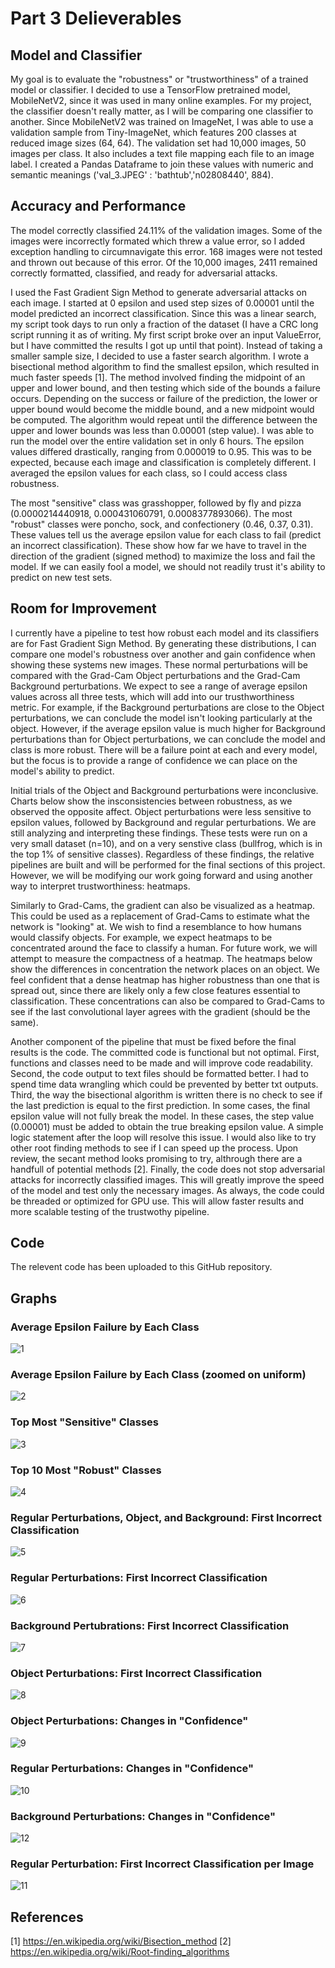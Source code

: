 # Part 3 Delieverables


## Model and Classifier

My goal is to evaluate the "robustness" or "trustworthiness" of a trained model or classifier. I decided to use a TensorFlow pretrained model, MobileNetV2, since it was used in many online examples. For my project, the classifier doesn't really matter, as I will be comparing one classifier to another. Since MobileNetV2 was trained on ImageNet, I was able to use a validation sample from Tiny-ImageNet, which features 200 classes at reduced image sizes (64, 64). The validation set had 10,000 images, 50 images per class. It also includes a text file mapping each file to an image label. I created a Pandas Dataframe to join these values with numeric and semantic meanings ('val_3.JPEG' : 'bathtub','n02808440', 884).

## Accuracy and Performance

The model correctly classified 24.11% of the validation images. Some of the images were incorrectly formated which threw a value error, so I added exception handling to circumnavigate this error. 168 images were not tested and thrown out because of this error. Of the 10,000 images, 2411 remained correctly formatted, classified, and ready for adversarial attacks.

I used the Fast Gradient Sign Method to generate adversarial attacks on each image. I started at 0 epsilon and used step sizes of 0.00001 until the model predicted an incorrect classification. Since this was a linear search, my script took days to run only a fraction of the dataset (I have a CRC long script running it as of writing. My first script broke over an input ValueError, but I have committed the results I got up until that point). Instead of taking a smaller sample size, I decided to use a faster search algorithm. I wrote a bisectional method algorithm to find the smallest epsilon, which resulted in much faster speeds [1]. The method involved finding the midpoint of an upper and lower bound, and then testing which side of the bounds a failure occurs. Depending on the success or failure of the prediction, the lower or upper bound would become the middle bound, and a new midpoint would be computed. The algorithm would repeat until the difference between the upper and lower bounds was less than 0.00001 (step value). I was able to run the model over the entire validation set in only 6 hours. The epsilon values differed drastically, ranging from 0.000019 to 0.95. This was to be expected, because each image and classification is completely different. I averaged the epsilon values for each class, so I could access class robustness.

The most "sensitive" class was grasshopper, followed by fly and pizza (0.0000214440918, 0.000431060791, 0.0008377893066). The most "robust" classes were poncho, sock, and confectionery (0.46, 0.37, 0.31). These values tell us the average epsilon value for each class to fail (predict an incorrect classification). These show how far we have to travel in the direction of the gradient (signed method) to maximize the loss and fail the model. If we can easily fool a model, we should not readily trust it's ability to predict on new test sets.


## Room for Improvement

I currently have a pipeline to test how robust each model and its classifiers are for Fast Gradient Sign Method. By generating these distributions, I can compare one model's robustness over another and gain confidence when showing these systems new images. These normal perturbations will be compared with the Grad-Cam Object perturbations and the Grad-Cam Background perturbations. We expect to see a range of average epsilon values across all three tests, which will add into our trusthworthiness metric. For example, if the Background perturbations are close to the Object perturbations, we can conclude the model isn't looking particularly at the object. However, if the average epsilon value is much higher for Background perturbations than for Object perturbations, we can conclude the model and class is more robust. There will be a failure point at each and every model, but the focus is to provide a range of confidence we can place on the model's ability to predict.

Initial trials of the Object and Background perturbations were inconclusive. Charts below show the insconsistencies between robustness, as we observed the opposite affect. Object perturbations were less sensitive to epsilon values, followed by Background and regular perturbations. We are still analyzing and interpreting these findings. These tests were run on a very small dataset (n=10), and on a very senstive class (bullfrog, which is in the top 1% of sensitive classes). Regardless of these findings, the relative pipelines are built and will be performed for the final sections of this project. However, we will be modifying our work going forward and using another way to interpret trustworthiness: heatmaps.

Similarly to Grad-Cams, the gradient can also be visualized as a heatmap. This could be used as a replacement of Grad-Cams to estimate what the network is "looking" at. We wish to find a resemblance to how humans would classify objects. For example, we expect heatmaps to be concentrated around the face to classify a human. For future work, we will attempt to measure the compactness of a heatmap. The heatmaps below show the differences in concentration the network places on an object. We feel confident that a dense heatmap has higher robustness than one that is spread out, since there are likely only a few close features essential to classification. These concentrations can also be compared to Grad-Cams to see if the last convolutional layer agrees with the gradient (should be the same).

Another component of the pipeline that must be fixed before the final results is the code. The committed code is functional but not optimal. First, functions and classes need to be made and will improve code readability. Second, the code output to text files should be formatted better. I had to spend time data wrangling which could be prevented by better txt outputs. Third, the way the bisectional algorithm is written there is no check to see if the last prediction is equal to the first prediction. In some cases, the final epsilon value will not fully break the model. In these cases, the step value (0.00001) must be added to obtain the true breaking epsilon value. A simple logic statement after the loop will resolve this issue. I would also like to try other root finding methods to see if I can speed up the process. Upon review, the secant method looks promising to try, althrough there are a handfull of potential methods [2]. Finally, the code does not stop adversarial attacks for incorrectly classified images. This will greatly improve the speed of the model and test only the necessary images. As always, the code could be threaded or optimized for GPU use. This will allow faster results and more scalable testing of the trustwothy pipeline.

## Code

The relevent code has been uploaded to this GitHub repository.


## Graphs


### Average Epsilon Failure by Each Class
![1](https://user-images.githubusercontent.com/30506411/142560750-b72dfbba-218e-4f89-a4f2-48b3094357cc.png)


### Average Epsilon Failure by Each Class (zoomed on uniform)
![2](https://user-images.githubusercontent.com/30506411/142560762-ad90ae3e-b2dd-49f9-a715-7e485c531e37.png)



### Top Most "Sensitive" Classes
![3](https://user-images.githubusercontent.com/30506411/142560770-523c6744-9436-44d8-8800-005a50ab804d.png)



### Top 10 Most "Robust" Classes
![4](https://user-images.githubusercontent.com/30506411/142560782-ef542084-c3fd-48b4-b387-2e4478cf44de.png)

### Regular Perturbations, Object, and Background: First Incorrect Classification
![5](https://user-images.githubusercontent.com/30506411/142565195-2f0d0ef4-2a7e-4464-a97c-e832ac8e6f51.png)

### Regular Perturbations: First Incorrect Classification
![6](https://user-images.githubusercontent.com/30506411/142565199-a8561c11-1b31-4016-9c8e-6de6609244d1.png)

### Background Pertubrations: First Incorrect Classification
![7](https://user-images.githubusercontent.com/30506411/142565208-bc8a8058-ef12-41c5-8960-15b494190590.png)

### Object Perturbations: First Incorrect Classification
![8](https://user-images.githubusercontent.com/30506411/142565216-448c6adf-80ec-4a71-9d30-28f951f082df.png)


### Object Perturbations: Changes in "Confidence"
![9](https://user-images.githubusercontent.com/30506411/142565223-44af7634-5a41-436a-8ab9-d9e33973909f.png)



### Regular Perturbations: Changes in "Confidence"
![10](https://user-images.githubusercontent.com/30506411/142565227-21cfe246-689a-4349-8766-e9b56fce964a.png)


### Background Perturbations: Changes in "Confidence"
![12](https://user-images.githubusercontent.com/30506411/142565296-4b16c580-0707-412d-9a76-fd7c92238c24.png)


### Regular Perturbation: First Incorrect Classification per Image
![11](https://user-images.githubusercontent.com/30506411/142565237-312eec6a-8c8b-4bfc-8ca6-def26e2a1059.png)



## References
[1] https://en.wikipedia.org/wiki/Bisection_method
[2] https://en.wikipedia.org/wiki/Root-finding_algorithms
